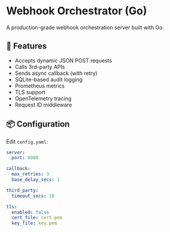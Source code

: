 # Webhook Orchestrator (Go)

A production-grade webhook orchestration server built with Go.

## 🚀 Features

- Accepts dynamic JSON POST requests
- Calls 3rd-party APIs
- Sends async callback (with retry)
- SQLite-based audit logging
- Prometheus metrics
- TLS support
- OpenTelemetry tracing
- Request ID middleware

## 📦 Configuration

Edit `config.yaml`:

```yaml
server:
  port: 8080

callback:
  max_retries: 3
  base_delay_secs: 1

third_party:
  timeout_secs: 10

tls:
  enabled: false
  cert_file: cert.pem
  key_file: key.pem
